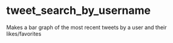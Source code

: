 # tweet_search_by_username
Makes a bar graph of the most recent tweets by a user and their likes/favorites
